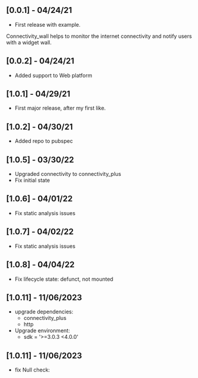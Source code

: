 ## [0.0.1] - 04/24/21

* First release with example.

Connectivity_wall helps to monitor the internet connectivity and notify users with a  widget wall.

## [0.0.2] - 04/24/21

* Added support to Web platform

## [1.0.1] - 04/29/21

* First major release, after my first like.

## [1.0.2] - 04/30/21

* Added repo to pubspec

## [1.0.5] - 03/30/22

* Upgraded connectivity to connectivity_plus
* Fix initial state

## [1.0.6] - 04/01/22

* Fix static analysis issues

## [1.0.7] - 04/02/22

* Fix static analysis issues

## [1.0.8] - 04/04/22

* Fix lifecycle state: defunct, not mounted

## [1.0.11] - 11/06/2023

* upgrade dependencies:
  * connectivity_plus
  * http
* Upgrade environment:
  * sdk = '>=3.0.3 <4.0.0'


## [1.0.11] - 11/06/2023

* fix Null check:
